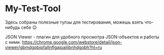 # My-Test-Tool
Здесь собраны полезные тулзы для тестирования, можешь взять что-нибудь себе 😉

JSON Viewer - плагин для удобного просмотра JSON-объектов и работы с ними.
https://chrome.google.com/webstore/detail/json-viewer/gbmdgpbipfallnflgajpaliibnhdgobh?hl=ru
